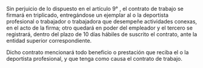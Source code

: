 Sin perjuicio de lo dispuesto en el artículo 9° , el contrato de trabajo se firmará en triplicado, entregándose un ejemplar al o la deportista profesional o trabajador o trabajadora que desempeñe actividades conexas, en el acto de la firma; otro quedará en poder del empleador y el tercero se registrará, dentro del plazo de 10 días hábiles de suscrito el contrato, ante la entidad superior correspondiente.

Dicho contrato mencionará todo beneficio o prestación que reciba el o la deportista profesional, y que tenga como causa el contrato de trabajo.